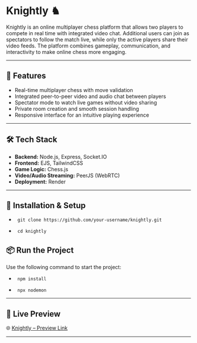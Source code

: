 # Knightly ♞

Knightly is an online multiplayer chess platform that allows two players to compete in real time with integrated video chat. Additional users can join as spectators to follow the match live, while only the active players share their video feeds. The platform combines gameplay, communication, and interactivity to make online chess more engaging.

---

## 🚀 Features
- Real-time multiplayer chess with move validation
- Integrated peer-to-peer video and audio chat between players
- Spectator mode to watch live games without video sharing
- Private room creation and smooth session handling
- Responsive interface for an intuitive playing experience

---

## 🛠️ Tech Stack
- **Backend:** Node.js, Express, Socket.IO  
- **Frontend:** EJS, TailwindCSS  
- **Game Logic:** Chess.js  
- **Video/Audio Streaming:** PeerJS (WebRTC)  
- **Deployment:** Render  

---

## 🔧 Installation & Setup
*      git clone https://github.com/your-username/knightly.git
*      cd knightly

## 📦 Run the Project

Use the following command to start the project:
*      npm install
*      npx nodemon

---
## 🔗 Live Preview

🌐 [Knightly – Preview Link](https://knightly-lxtq.onrender.com/)

---


